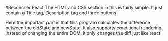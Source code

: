 #Reconciler React
The HTML and CSS section in this is fairly simple. It just contain a Title tag, Description tag and three buttons

Here the important part is that this program calculates the difference between the oldState and newState.
It also supports conditional rendering.
Instead of changing the entire DOM, it only changes the diff just like react
